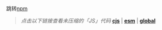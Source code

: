 跳转[npm][npmLink]

> *点击以下链接查看未压缩的「JS」代码*
> **[cjs][cjs]** | **[esm][esm]** | **[global][global]**

[npmLink]:https://www.npmjs.com/package/@utilslib/core
[cjs]:https://unpkg.com/@utilslib/core/lib/index.cjs.js
[esm]:https://unpkg.com/@utilslib/core/lib/index.esm.js
[global]:https://unpkg.com/@utilslib/core/lib/index.global.js